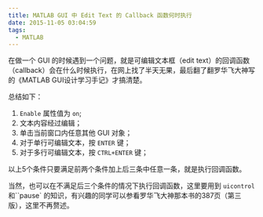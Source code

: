 ```yaml
---
title: MATLAB GUI 中 Edit Text 的 Callback 函数何时执行
date: 2015-11-05 03:04:59
tags:
  - MATLAB
---
```


在做一个 GUI 的时候遇到一个问题，就是可编辑文本框（edit text）的回调函数（callback）会在什么时候执行，在网上找了半天无果，最后翻了翻罗华飞大神写的《MATLAB GUI设计学习手记》才搞清楚。

<!-- more -->

总结如下：

 1. `Enable` 属性值为 `on`;
 2. 文本内容经过编辑；
 3. 单击当前窗口内任意其他 GUI 对象；
 4. 对于单行可编辑文本，按 `ENTER` 键；
 5. 对于多行可编辑文本，按 `CTRL+ENTER` 键；

以上5个条件只要满足前两个条件加上后三条中任意一条，就是执行回调函数。

当然，也可以在不满足后三个条件的情况下执行回调函数，这里要用到 `uicontrol` 和``pause` 的知识，有兴趣的同学可以参看罗华飞大神那本书的387页（第三版），这里不再赘述。